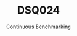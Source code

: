 ---
layout: docu
title: DSQ024
subtitle: Continuous Benchmarking
selected: TPC-DS
expanded: Benchmarking
benchmark: /individual_results/DSQ024.html
---